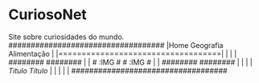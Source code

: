 # CuriosoNet
 Site sobre curiosidades do mundo.
    ###################################
   |Home    Geografia    Alimentação   |
   |===================================|
   |                                   |
   |   ########        ########        |
   |   # :IMG #        # :IMG #        |
   |   ########        ########        |
   |                                   |
   |   *Título*        *Título*        |
   |                                   |
   |                                   |
    ###################################